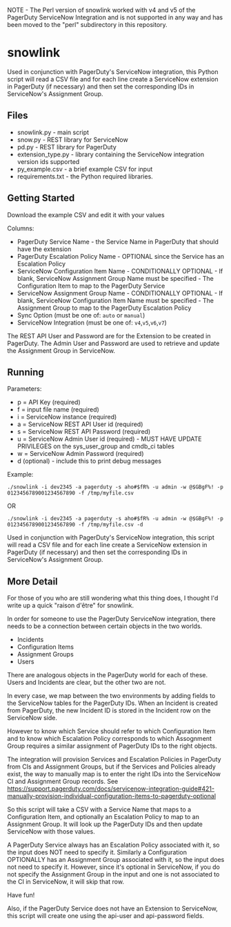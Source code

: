 NOTE - The Perl version of snowlink worked with v4 and v5 of the PagerDuty ServiceNow Integration and is not supported in any way and has been moved to the "perl" subdirectory in this repository.

# snowlink

Used in conjunction with PagerDuty's ServiceNow integration, this Python script will read a CSV file and for each line create a ServiceNow extension in PagerDuty (if necessary) and then set the corresponding IDs in ServiceNow's Assignment Group.

## Files
* snowlink.py - main script
* snow.py - REST library for ServiceNow
* pd.py - REST library for PagerDuty
* extension_type.py - library containing the ServiceNow integration version ids supported
* py_example.csv - a brief example CSV for input
* requirements.txt - the Python required libraries.  

## Getting Started

Download the example CSV and edit it with your values

Columns:
* PagerDuty Service Name - the Service Name in PagerDuty that should have the extension
* PagerDuty Escalation Policy Name - OPTIONAL since the Service has an Escalation Policy
* ServiceNow Configuration Item Name - CONDITIONALLY OPTIONAL - If blank, ServiceNow Assignment Group Name must be specified - The Configuration Item to map to the PagerDuty Service
* ServiceNow Assignment Group Name - CONDITIONALLY OPTIONAL - If blank, ServiceNow Configuration Item Name must be specified - The Assignment Group to map to the PagerDuty  Escalation Policy
* Sync Option (must be one of: `auto` or `manual`)
* ServiceNow Integration (must be one of: `v4`,`v5`,`v6`,`v7`)

The REST API User and Password are for the Extension to be created in PagerDuty.
The Admin User and Password are used to retrieve and update the Assignment Group in ServiceNow.

## Running

Parameters:
* p = API Key (required)
* f = input file name (required)
* i = ServiceNow instance (required)
* a = ServiceNow REST API User id (required)
* s = ServiceNow REST API Password (required)
* u = ServiceNow Admin User id  (required) - MUST HAVE UPDATE PRIVILEGES on the sys_user_group and cmdb_ci tables
* w = ServiceNow Admin Password (required)
* d (optional) - include this to print debug messages

Example:
```
./snowlink -i dev2345 -a pagerduty -s aho#$fR% -u admin -w @$GBgF%! -p 0123456789001234567890 -f /tmp/myfile.csv
```
OR
```
./snowlink -i dev2345 -a pagerduty -s aho#$fR% -u admin -w @$GBgF%! -p 0123456789001234567890 -f /tmp/myfile.csv -d
```
Used in conjunction with PagerDuty's ServiceNow integration, this script will read a CSV file and for each line create a ServiceNow extension in PagerDuty (if necessary) and then set the corresponding IDs in ServiceNow's Assignment Group.

## More Detail

For those of you who are still  wondering what this thing does, I thought I'd write up a quick "raison d'&#234;tre" for snowlink.

In order for someone to use the PagerDuty ServiceNow integration, there needs to be a connection between certain objects in the two worlds.
* Incidents
* Configuration Items
* Assignment Groups
* Users

There are analogous objects in the PagerDuty world for each of these.  Users and Incidents are clear, but the other two are not. 

In every case, we map between the two environments by adding fields to the ServiceNow tables for the PagerDuty IDs. When an Incident is created from PagerDuty, the new Incident ID is stored in the Incident row on the ServiceNow side.

However to know which Service should refer to which Configuration Item and to know which Escalation Policy corresponds to which Assognment Group requires a similar assignment of PagerDuty IDs to the right objects. 

The integration will provision Services and Escalation Policies in PagerDuty from CIs and Assignment Groups, but if the Services and Policies already exist, the way to manually map is to enter the right IDs into the ServiceNow CI and Assignment Group records. See https://support.pagerduty.com/docs/servicenow-integration-guide#421-manually-provision-individual-configuration-items-to-pagerduty-optional

So this script will take a CSV with a Service Name that maps to a Configuration Item, and optionally an Escalation Policy to map to an Assignment Group. It will look up the PagerDuty IDs and then update ServiceNow with those values.

A PagerDuty Service always has an Escalation Policy associated with it, so the input does NOT need to specify it. Similarly a Configuration OPTIONALLY has an Assignment Group associated with it, so the input does not need to specify it. However, since it's optional in ServiceNow, if you do not specify the Assignment Group in the input and one is not associated to the CI in ServiceNow, it will skip that row.

Have fun!

Also, if the PagerDuty Service does not have an Extension to ServiceNow, this script will create one using the api-user and api-password fields.



